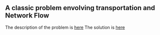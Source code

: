 ## A classic problem envolving transportation and Network Flow

The description of the problem is [here](https://github.com/davirpp/Operational_Research/blob/main/NetworkFlow_Army/OP.pdf)
The solution is [here](https://github.com/davirpp/Operational_Research/blob/main/NetworkFlow_Army/resolution.py)
